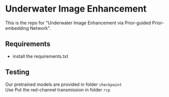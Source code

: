 Underwater Image Enhancement<br> 
===
This is the repo for "Underwater Image Enhancement via Prior-guided Prior-embedding Network".<br> 

Requirements<br> 
----
* install the requirements.txt<br>

Testing<br>
----
Our pretrained models are provided in folder `checkpoint`<br> 
Use Put the red-channel transmission in folder `rcp`<br> 
